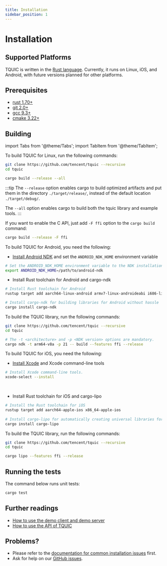 ```yaml
---
title: Installation
sidebar_position: 1
---
```


# Installation

## Supported Platforms

TQUIC is written in the [Rust language](https://www.rust-lang.org/). Currently, it runs on Linux, iOS, and Android, with future versions planned for other platforms.


## Prerequisites

* [rust 1.70+](https://www.rust-lang.org/tools/install)
* [git 2.0+](https://git-scm.com/downloads)
* [gcc 9.3+](https://gcc.gnu.org/releases.html)
* [cmake 3.22+](https://cmake.org/download/)


## Building

import Tabs from '@theme/Tabs';
import TabItem from '@theme/TabItem';

<Tabs>
  <TabItem value="Linux" label="Linux" default>

To build TQUIC for Linux, run the following commands:
```bash
git clone https://github.com/tencent/tquic --recursive
cd tquic

cargo build --release --all
```

:::tip
The `--release` option enables cargo to build optimized artifacts and put them in the directory `./target/release/`, instead of the default location `./target/debug/`.

The `--all` option enables cargo to build both the tquic library and example tools.
:::

If you want to enable the C API, just add `-F ffi` option to the `cargo build` command:

```bash
cargo build --release -F ffi
```
  </TabItem>


  <TabItem value="Android" label="Android">

To build TQUIC for Android, you need the following:

* [Install Android NDK](https://developer.android.com/studio/projects/install-ndk?hl=zh-cn) and set the `ANDROID_NDK_HOME` environment variable

```bash
# Set the ANDROID_NDK_HOME environment variable to the NDK installation path 
export ANDROID_NDK_HOME=/path/to/android-ndk
```

* Install Rust toolchain for Android and cargo-ndk

```bash
# Install Rust toolchain for Android
rustup target add aarch64-linux-android armv7-linux-androideabi i686-linux-android x86_64-linux-android

# Install cargo-ndk for building libraries for Android without hassle
cargo install cargo-ndk
```

To build the TQUIC library, run the following commands:

```bash
git clone https://github.com/tencent/tquic --recursive
cd tquic

# The -t <architecture> and -p <NDK version> options are mandatory.
cargo ndk -t arm64-v8a -p 21 -- build --features ffi --release
```
  </TabItem>

  <TabItem value="iOS" label="iOS">

To build TQUIC for iOS, you need the following:

* [Install Xcode](https://developer.apple.com/xcode/) and Xcode command-line tools

```bash
# Install Xcode command-line tools. 
xcode-select --install
```
  
* Install Rust toolchain for iOS and cargo-lipo
```bash
# Install the Rust toolchain for iOS
rustup target add aarch64-apple-ios x86_64-apple-ios
  
# Install cargo-lipo for automatically creating universal libraries for iOS 
cargo install cargo-lipo
```

To build the TQUIC library, run the following commands:
```bash
git clone https://github.com/tencent/tquic --recursive
cd tquic

cargo lipo --features ffi --release
```
  </TabItem>

</Tabs>


## Running the tests

The command below runs unit tests:

```bash
cargo test
```


## Further readings

* [How to use the demo client and demo server](./demo)
* [How to use the API of TQUIC](../category/tutorial)


## Problems?

* Please refer to the [documentation for common installation issues](../faq/installation) first.
* Ask for help on our [GitHub issues](https://github.com/tencent/tquic/issues).
